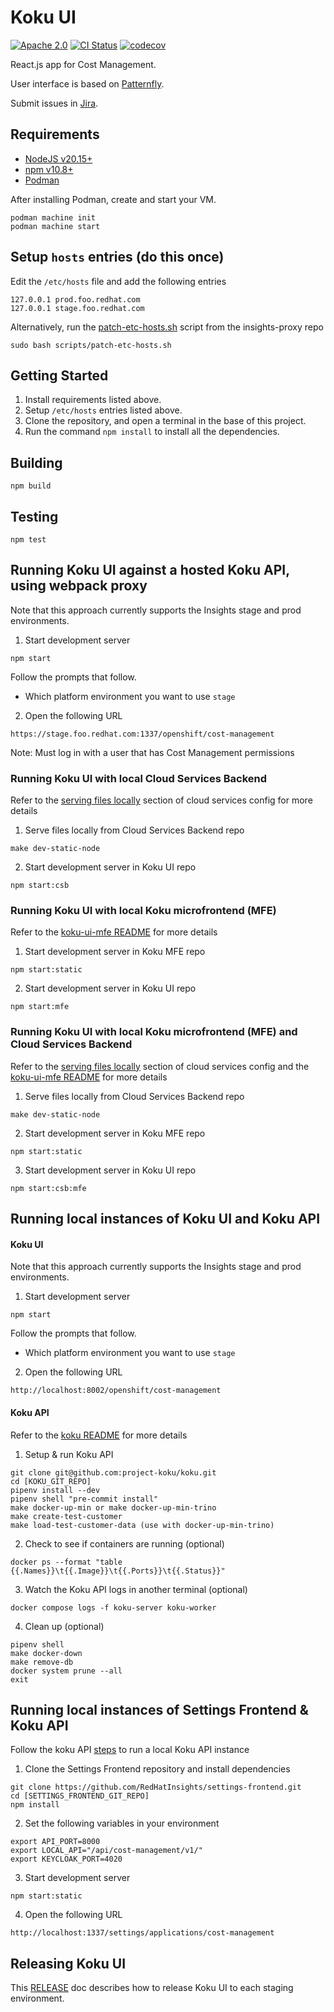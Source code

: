 # Koku UI

[![Apache 2.0][license-badge]](https://github.com/project-koku/koku-ui/blob/main/LICENSE)
[![CI Status][build-badge]](https://github.com/project-koku/koku-ui/actions/workflows/ci.yml?query=branch%3Amain)
[![codecov][codecov-badge]](https://codecov.io/gh/project-koku/koku-ui)

React.js app for Cost Management.

User interface is based on [Patternfly].

Submit issues in [Jira].

## Requirements

* [NodeJS v20.15+][nodejs]
* [npm v10.8+][npm]
* [Podman][podman]

After installing Podman, create and start your VM.

```
podman machine init
podman machine start
```

## Setup `hosts` entries (do this once)

Edit the `/etc/hosts` file and add the following entries
```
127.0.0.1 prod.foo.redhat.com
127.0.0.1 stage.foo.redhat.com
```

Alternatively, run the [patch-etc-hosts.sh][patch-etc-hosts] script from the insights-proxy repo
```
sudo bash scripts/patch-etc-hosts.sh
```

## Getting Started

1. Install requirements listed above.
2. Setup `/etc/hosts` entries listed above.
3. Clone the repository, and open a terminal in the base of this project.
4. Run the command `npm install` to install all the dependencies.

## Building
```
npm build
```

## Testing
```
npm test
```

## Running Koku UI against a hosted Koku API, using webpack proxy

Note that this approach currently supports the Insights stage and prod environments.

1. Start development server
```
npm start
```

Follow the prompts that follow.

* Which platform environment you want to use `stage`

2. Open the following URL
```
https://stage.foo.redhat.com:1337/openshift/cost-management
```

Note: Must log in with a user that has Cost Management permissions

### Running Koku UI with local Cloud Services Backend

Refer to the [serving files locally][serving-files-locally] section of cloud services config for more details

1. Serve files locally from Cloud Services Backend repo
```
make dev-static-node
```

2. Start development server in Koku UI repo
```
npm start:csb
```

### Running Koku UI with local Koku microfrontend (MFE)

Refer to the [koku-ui-mfe README][koku-ui-mfe-readme] for more details

1. Start development server in Koku MFE repo
```
npm start:static
```

2. Start development server in Koku UI repo
```
npm start:mfe
```

### Running Koku UI with local Koku microfrontend (MFE) and Cloud Services Backend

Refer to the [serving files locally][serving-files-locally] section of cloud services config and the [koku-ui-mfe README][koku-ui-mfe-readme] for more details

1. Serve files locally from Cloud Services Backend repo
```
make dev-static-node
```

2. Start development server in Koku MFE repo
```
npm start:static
```

3. Start development server in Koku UI repo
```
npm start:csb:mfe
```

## Running local instances of Koku UI and Koku API
#### Koku UI

Note that this approach currently supports the Insights stage and prod environments.

1. Start development server
```
npm start
```

Follow the prompts that follow.

* Which platform environment you want to use `stage`

2. Open the following URL
```
http://localhost:8002/openshift/cost-management
```

#### Koku API

Refer to the [koku README][koku-readme] for more details

1. Setup & run Koku API
```
git clone git@github.com:project-koku/koku.git
cd [KOKU_GIT_REPO]
pipenv install --dev
pipenv shell "pre-commit install"
make docker-up-min or make docker-up-min-trino
make create-test-customer
make load-test-customer-data (use with docker-up-min-trino)
```

2. Check to see if containers are running (optional)
```
docker ps --format "table {{.Names}}\t{{.Image}}\t{{.Ports}}\t{{.Status}}"
```

3. Watch the Koku API logs in another terminal (optional)
```
docker compose logs -f koku-server koku-worker
```

4. Clean up (optional)
```
pipenv shell
make docker-down
make remove-db
docker system prune --all
exit
```

## Running local instances of Settings Frontend & Koku API

Follow the koku API [steps](#koku-api) to run a local Koku API instance

1. Clone the Settings Frontend repository and install dependencies
```
git clone https://github.com/RedHatInsights/settings-frontend.git
cd [SETTINGS_FRONTEND_GIT_REPO]
npm install
```

2. Set the following variables in your environment
```
export API_PORT=8000
export LOCAL_API="/api/cost-management/v1/"
export KEYCLOAK_PORT=4020
```

3. Start development server
```
npm start:static
```

4. Open the following URL
```
http://localhost:1337/settings/applications/cost-management
```

## Releasing Koku UI

This [RELEASE][release-doc] doc describes how to release Koku UI to each staging environment.

[build-badge]: https://github.com/project-koku/koku-ui/actions/workflows/ci.yml/badge.svg?branch=main
[codecov-badge]: https://codecov.io/gh/project-koku/koku-ui/graph/badge.svg?token=1hjFIy1cRe
[Jira]: https://issues.redhat.com/projects/COST/
[koku-readme]: https://github.com/project-koku/koku#readme
[koku-ui-mfe-readme]: https://github.com/project-koku/koku-ui-mfe#readme
[license-badge]: https://img.shields.io/github/license/project-koku/koku-ui.svg?longCache=true
[nodejs]: https://nodejs.org/en/
[npm]: https://www.npmjs.com/
[patch-etc-hosts]: https://github.com/RedHatInsights/insights-proxy/blob/master/scripts/patch-etc-hosts.sh
[Patternfly]: https://www.patternfly.org/
[podman]: https://podman.io/docs/installation
[release-doc]: https://github.com/project-koku/koku-ui/blob/main/RELEASE.md
[serving-files-locally]: https://github.com/RedHatInsights/chrome-service-backend/blob/main/docs/cloud-services-config.md#serving-files-locally
